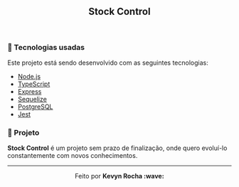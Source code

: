 <h2 align="center">
 <b>Stock Control</b>
</h2>

<br>

### :rocket: Tecnologias usadas
Este projeto está sendo desenvolvido com as seguintes tecnologias:
- [Node.js](https://nodejs.org/en/)
- [TypeScript](https://www.typescriptlang.org/)
- [Express](https://expressjs.com/pt-br/)
- [Sequelize](https://sequelize.org/master/)
- [PostgreSQL](https://www.postgresql.org/)
- [Jest](https://jestjs.io/)

### :muscle: Projeto

<b>Stock Control</b> é um projeto sem prazo de finalização, onde quero evoluí-lo constantemente com novos conhecimentos.

---

<p align="center">Feito por <strong>Kevyn Rocha :wave: </p>
